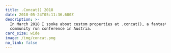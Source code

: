 ```yaml
---
title: .Concat() 2018
date: 2018-05-24T05:11:36.600Z
description: >-
  In March 2018 I spoke about custom properties at .concat(), a fantastic
  community run conference in Austria.
card_size: wide
image: /img/concat.png
no_link: false
---
```


